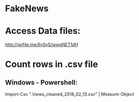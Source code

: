 # FakeNews

# Access Data files:

http://gofile.me/6vSyS/wwgNET1dH

# Count rows in .csv file

## Windows - Powershell:

Import-Csv ".\news_cleaned_2018_02_13.csv" | Measure-Object
